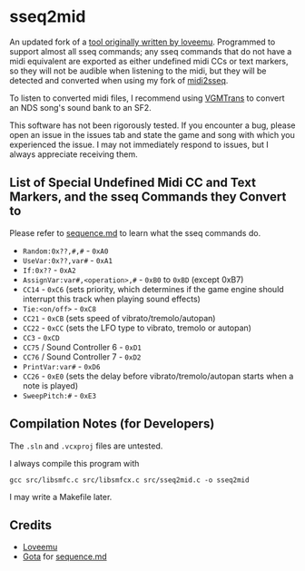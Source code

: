 # sseq2mid

An updated fork of a [tool originally written by loveemu](https://github.com/loveemu/loveemu-lab/tree/master/nds/sseq2mid). Programmed to support almost all sseq commands; any sseq commands that do not have a midi equivalent are exported as either undefined midi CCs or text markers, so they will not be audible when listening to the midi, but they will be detected and converted when using my fork of [midi2sseq](https://github.com/Thysbelon/midi2sseq).

To listen to converted midi files, I recommend using [VGMTrans](https://github.com/vgmtrans/vgmtrans) to convert an NDS song's sound bank to an SF2.

This software has not been rigorously tested. If you encounter a bug, please open an issue in the issues tab and state the game and song with which you experienced the issue. I may not immediately respond to issues, but I always appreciate receiving them.

## List of Special Undefined Midi CC and Text Markers, and the sseq Commands they Convert to

Please refer to [sequence.md](https://github.com/Thysbelon/midi2sseq/blob/master/sequence.md) to learn what the sseq commands do.
- `Random:0x??,#,#` - `0xA0`
- `UseVar:0x??,var#` - `0xA1`
- `If:0x??` - `0xA2`
- `AssignVar:var#,<operation>,#` - `0xB0` to `0xBD` (except 0xB7)
- `CC14` - `0xC6` (sets priority, which determines if the game engine should interrupt this track when playing sound effects)
- `Tie:<on/off>` - `0xC8`
- `CC21` - `0xCB` (sets speed of vibrato/tremolo/autopan)
- `CC22` - `0xCC` (sets the LFO type to vibrato, tremolo or autopan)
- `CC3` - `0xCD`
- `CC75` / Sound Controller 6 - `0xD1`
- `CC76` / Sound Controller 7 - `0xD2`
- `PrintVar:var#` - `0xD6`
- `CC26` - `0xE0` (sets the delay before vibrato/tremolo/autopan starts when a note is played)
- `SweepPitch:#` - `0xE3`

## Compilation Notes (for Developers)

The `.sln` and `.vcxproj` files are untested.

I always compile this program with

```
gcc src/libsmfc.c src/libsmfcx.c src/sseq2mid.c -o sseq2mid
```

I may write a Makefile later.

## Credits
- [Loveemu](https://github.com/loveemu)
- [Gota](https://github.com/Gota7) for [sequence.md](https://github.com/Thysbelon/midi2sseq/blob/master/sequence.md)

